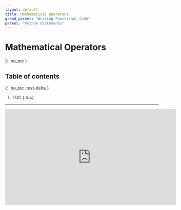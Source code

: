 ```yaml
---
layout: default
title: Mathematical Operators
grand_parent: "Writing Functional Code"
parent: "Python Statements"
---
```


# Mathematical Operators
{: .no_toc }

## Table of contents
{: .no_toc .text-delta }

1. TOC
{:toc}

---


<iframe width="560" height="315" src="https://www.youtube-nocookie.com/embed/ugCy51nZ2EQ?si=hhg7Ivr1wi0OlF7V" title="YouTube video player" frameborder="0" allow="accelerometer; autoplay; clipboard-write; encrypted-media; gyroscope; picture-in-picture; web-share" allowfullscreen></iframe>

